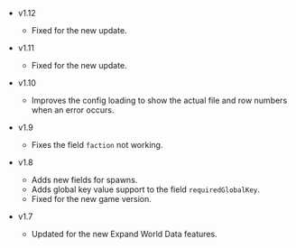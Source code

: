 - v1.12
  - Fixed for the new update.

- v1.11
  - Fixed for the new update.

- v1.10
  - Improves the config loading to show the actual file and row numbers when an error occurs.

- v1.9
  - Fixes the field `faction` not working.

- v1.8
  - Adds new fields for spawns.
  - Adds global key value support to the field `requiredGlobalKey`.
  - Fixed for the new game version.

- v1.7
  - Updated for the new Expand World Data features.
